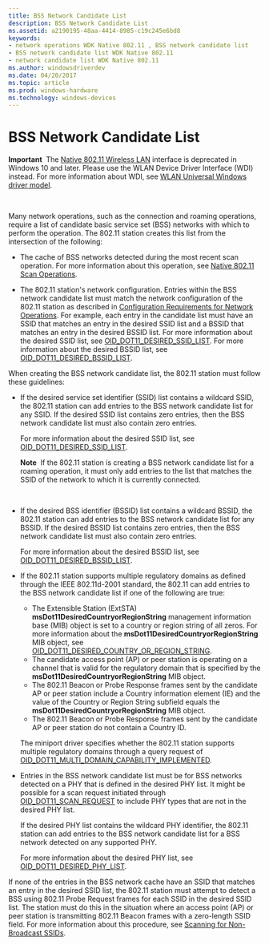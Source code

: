 ```yaml
---
title: BSS Network Candidate List
description: BSS Network Candidate List
ms.assetid: a2190195-48aa-4414-8985-c19c245e6bd8
keywords:
- network operations WDK Native 802.11 , BSS network candidate list
- BSS network candidate list WDK Native 802.11
- network candidate list WDK Native 802.11
ms.author: windowsdriverdev
ms.date: 04/20/2017
ms.topic: article
ms.prod: windows-hardware
ms.technology: windows-devices
---
```


# BSS Network Candidate List


**Important**  The [Native 802.11 Wireless LAN](native-802-11-wireless-lan4.md) interface is deprecated in Windows 10 and later. Please use the WLAN Device Driver Interface (WDI) instead. For more information about WDI, see [WLAN Universal Windows driver model](wifi-universal-driver-model.md).

 

Many network operations, such as the connection and roaming operations, require a list of candidate basic service set (BSS) networks with which to perform the operation. The 802.11 station creates this list from the intersection of the following:

-   The cache of BSS networks detected during the most recent scan operation. For more information about this operation, see [Native 802.11 Scan Operations](native-802-11-scan-operations.md).

-   The 802.11 station's network configuration. Entries within the BSS network candidate list must match the network configuration of the 802.11 station as described in [Configuration Requirements for Network Operations](configuration-requirements-for-network-operations.md). For example, each entry in the candidate list must have an SSID that matches an entry in the desired SSID list and a BSSID that matches an entry in the desired BSSID list. For more information about the desired SSID list, see [OID\_DOT11\_DESIRED\_SSID\_LIST](https://msdn.microsoft.com/library/windows/hardware/ff569145). For more information about the desired BSSID list, see [OID\_DOT11\_DESIRED\_BSSID\_LIST](https://msdn.microsoft.com/library/windows/hardware/ff569141).

When creating the BSS network candidate list, the 802.11 station must follow these guidelines:

-   If the desired service set identifier (SSID) list contains a wildcard SSID, the 802.11 station can add entries to the BSS network candidate list for any SSID. If the desired SSID list contains zero entries, then the BSS network candidate list must also contain zero entries.

    For more information about the desired SSID list, see [OID\_DOT11\_DESIRED\_SSID\_LIST](https://msdn.microsoft.com/library/windows/hardware/ff569145).

    **Note**  If the 802.11 station is creating a BSS network candidate list for a roaming operation, it must only add entries to the list that matches the SSID of the network to which it is currently connected.

     

-   If the desired BSS identifier (BSSID) list contains a wildcard BSSID, the 802.11 station can add entries to the BSS network candidate list for any BSSID. If the desired BSSID list contains zero entries, then the BSS network candidate list must also contain zero entries.

    For more information about the desired BSSID list, see [OID\_DOT11\_DESIRED\_BSSID\_LIST](https://msdn.microsoft.com/library/windows/hardware/ff569141).

-   If the 802.11 station supports multiple regulatory domains as defined through the IEEE 802.11d-2001 standard, the 802.11 can add entries to the BSS network candidate list if one of the following are true:

    -   The Extensible Station (ExtSTA) **msDot11DesiredCountryorRegionString** management information base (MIB) object is set to a country or region string of all zeros. For more information about the **msDot11DesiredCountryorRegionString** MIB object, see [OID\_DOT11\_DESIRED\_COUNTRY\_OR\_REGION\_STRING](https://msdn.microsoft.com/library/windows/hardware/ff569143).
    -   The candidate access point (AP) or peer station is operating on a channel that is valid for the regulatory domain that is specified by the **msDot11DesiredCountryorRegionString** MIB object.
    -   The 802.11 Beacon or Probe Response frames sent by the candidate AP or peer station include a Country information element (IE) and the value of the Country or Region String subfield equals the **msDot11DesiredCountryorRegionString** MIB object.
    -   The 802.11 Beacon or Probe Response frames sent by the candidate AP or peer station do not contain a Country ID.

    The miniport driver specifies whether the 802.11 station supports multiple regulatory domains through a query request of [OID\_DOT11\_MULTI\_DOMAIN\_CAPABILITY\_IMPLEMENTED](https://msdn.microsoft.com/library/windows/hardware/ff569391).

-   Entries in the BSS network candidate list must be for BSS networks detected on a PHY that is defined in the desired PHY list. It might be possible for a scan request initiated through [OID\_DOT11\_SCAN\_REQUEST](https://msdn.microsoft.com/library/windows/hardware/ff569413) to include PHY types that are not in the desired PHY list.

    If the desired PHY list contains the wildcard PHY identifier, the 802.11 station can add entries to the BSS network candidate list for a BSS network detected on any supported PHY.

    For more information about the desired PHY list, see [OID\_DOT11\_DESIRED\_PHY\_LIST](https://msdn.microsoft.com/library/windows/hardware/ff569144).

If none of the entries in the BSS network cache have an SSID that matches an entry in the desired SSID list, the 802.11 station must attempt to detect a BSS using 802.11 Probe Request frames for each SSID in the desired SSID list. The station must do this in the situation where an access point (AP) or peer station is transmitting 802.11 Beacon frames with a zero-length SSID field. For more information about this procedure, see [Scanning for Non-Broadcast SSIDs](scanning-for-non-broadcast-ssids.md).

 

 





